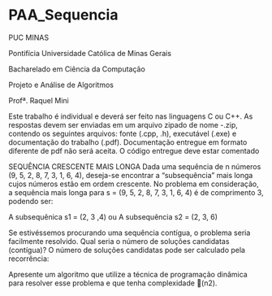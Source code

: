 # PAA_Sequencia

PUC MINAS 

Pontifícia Universidade Católica de Minas Gerais

Bacharelado em Ciência da Computação

Projeto e Análise de Algoritmos

Profª. Raquel Mini

Este trabalho é individual e deverá ser feito nas linguagens C ou C++. As respostas devem ser
enviadas em um arquivo zipado de nome <sua matricula>-<seu nome>.zip, contendo os seguintes
arquivos: fonte (.cpp, .h), executável (.exe) e documentação do trabalho (.pdf). Documentação
entregue em formato diferente de pdf não será aceita. O código entregue deve estar comentado


SEQUÊNCIA CRESCENTE MAIS LONGA
Dada uma sequência de n números (9, 5, 2, 8, 7, 3, 1, 6, 4), deseja-se encontrar a “subsequência”
mais longa cujos números estão em ordem crescente. No problema em consideração, a sequência
mais longa para s = (9, 5, 2, 8, 7, 3, 1, 6, 4) é de comprimento 3, podendo ser:

A subsequênica s1 = (2, 3 ,4) ou A subsequência s2 = (2, 3, 6)

Se estivéssemos procurando uma sequência contígua, o problema seria facilmente resolvido. Qual
seria o número de soluções candidatas (contígua)? O número de soluções candidatas pode ser
calculado pela recorrência:

Apresente um algoritmo que utilize a técnica de programação dinâmica para resolver esse
problema e que tenha complexidade (n2). 


